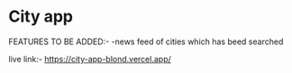 # City app

 FEATURES TO BE ADDED:-
 -news feed of cities which has beed searched

live link:- https://city-app-blond.vercel.app/
